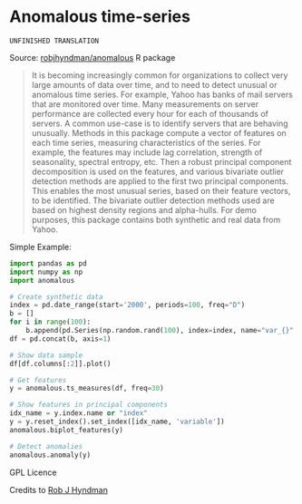 # Anomalous time-series

    UNFINISHED TRANSLATION

Source: [robjhyndman/anomalous](https://github.com/robjhyndman/anomalous) R package

> It is becoming increasingly common for organizations to collect very large amounts of
 data over time, and to need to detect unusual or anomalous time series. 
 For example, Yahoo has banks of mail servers that are monitored over time. 
 Many measurements on server performance are collected every hour for each of thousands 
 of servers. A common use-case is to identify servers that are behaving unusually. 
 Methods in this package compute a vector of features on each time series, measuring 
 characteristics of the series. For example, the features may include lag correlation,
 strength of seasonality, spectral entropy, etc. Then a robust principal component 
 decomposition is used on the features, and various bivariate outlier detection 
 methods are applied to the first two principal components. This enables the most 
 unusual series, based on their feature vectors, to be identified. The bivariate outlier
 detection methods used are based on highest density regions and alpha-hulls. 
 For demo purposes, this package contains both synthetic and real data from Yahoo.

Simple Example:

```python
import pandas as pd
import numpy as np
import anomalous

# Create synthetic data
index = pd.date_range(start='2000', periods=100, freq="D")
b = []
for i in range(100):
    b.append(pd.Series(np.random.rand(100), index=index, name="var_{}".format(i)))
df = pd.concat(b, axis=1)

# Show data sample
df[df.columns[:2]].plot()

# Get features
y = anomalous.ts_measures(df, freq=30)

# Show features in principal components
idx_name = y.index.name or "index"
y = y.reset_index().set_index([idx_name, 'variable'])
anomalous.biplot_features(y)

# Detect anomalies
anomalous.anomaly(y)
```

GPL Licence

Credits to [Rob J Hyndman](https://github.com/robjhyndman)